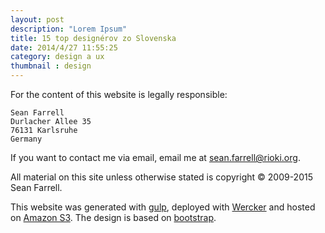 ```yaml
---
layout: post
description: "Lorem Ipsum"
title: 15 top designérov zo Slovenska
date: 2014/4/27 11:55:25
category: design a ux
thumbnail : design
---
```



For the content of this website is legally responsible:

    Sean Farrell
    Durlacher Allee 35
    76131 Karlsruhe
	Germany
    
If you want to contact me via email, email me at [sean.farrell@rioki.org][6].

All material on this site unless otherwise stated is copyright 
&copy; 2009-2015 Sean Farrell. 

This website was generated with [gulp], deployed with [Wercker] and
hosted on [Amazon S3][7]. The design is based on [bootstrap].

[gulp]: http://jekyllrb.com/
[Wercker]: http://wercker.com/
[bootstrap]: http://getbootstrap.com/
[6]: mailto:sean.farrell@rioki.org
[7]: https://aws.amazon.com/s3/
